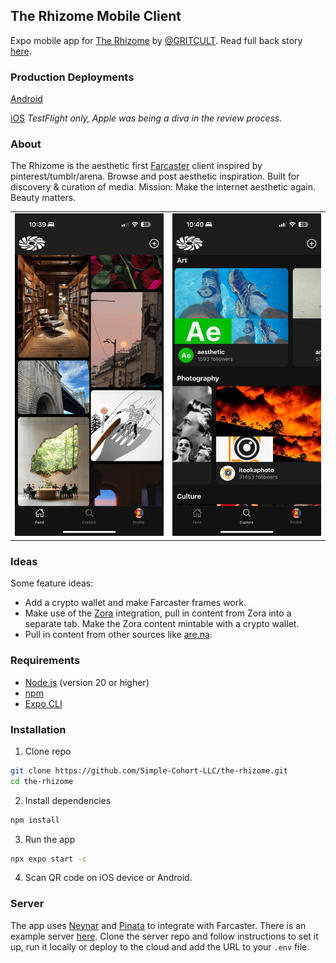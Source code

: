 ## The Rhizome Mobile Client

Expo mobile app for [The Rhizome](https://the-rhizome.com/) by [@GRITCULT](https://x.com/GRITCULT). Read full back story [here](https://paragraph.xyz/@sean07.eth/the-rhizome).

### Production Deployments

[Android](https://play.google.com/store/apps/details?id=com.theRhizome)

[iOS](https://testflight.apple.com/join/e4gXKFn7) _TestFlight only, Apple was being a diva in the review process._

### About

The Rhizome is the aesthetic first [Farcaster](https://www.farcaster.xyz/) client inspired by pinterest/tumblr/arena. Browse and post aesthetic inspiration. Built for discovery & curation of media. Mission: Make the internet aesthetic again. Beauty matters.

<table>
  <tr>
    <td><img src="assets/screen1.png" alt="App Screenshot 1"></td>
    <td><img src="assets/screen2.png" alt="App Screenshot 2"></td>
  </tr>
</table>

### Ideas

Some feature ideas:

- Add a crypto wallet and make Farcaster frames work.
- Make use of the [Zora](./src/components/screens/ZoraDetail.js) integration, pull in content from Zora into a separate tab. Make the Zora content mintable with a crypto wallet.
- Pull in content from other sources like [are.na](https://dev.are.na/documentation/channels).

### Requirements

- [Node.js](https://nodejs.org/) (version 20 or higher)
- [npm](https://www.npmjs.com/)
- [Expo CLI](https://docs.expo.dev/get-started/installation/)

### Installation

1. Clone repo

```bash
git clone https://github.com/Simple-Cohort-LLC/the-rhizome.git
cd the-rhizome
```

2. Install dependencies

```bash
npm install
```

3. Run the app

```bash
npx expo start -c
```

4. Scan QR code on iOS device or Android.

### Server

The app uses [Neynar](https://neynar.com/) and [Pinata](https://docs.pinata.cloud/api-reference/introduction) to integrate with Farcaster. There is an example server [here](https://github.com/Simple-Cohort-LLC/example-server). Clone the server repo and follow instructions to set it up, run it locally or deploy to the cloud and add the URL to your `.env` file.

